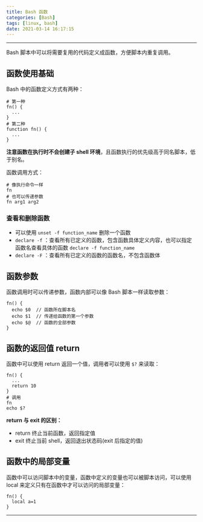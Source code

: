 ```yaml
---
title: Bash 函数
categories: [Bash]
tags: [linux, bash]
date: 2021-03-14 16:17:15
---
```


---

Bash 脚本中可以将需要复用的代码定义成函数，方便脚本内重复调用。

<!-- more -->

## 函数使用基础

Bash 中的函数定义方式有两种：

```shell
# 第一种
fn() {
  ...
}
# 第二种
function fn() {
  ...
}
```

**注意函数在执行时不会创建子 shell 环境**，且函数执行的优先级高于同名脚本，低于别名。

函数调用方式：

```shell
# 像执行命令一样
fn
# 也可以传递参数
fn arg1 arg2
```



### 查看和删除函数

- 可以使用 `unset -f function_name` 删除一个函数
- `declare -f` ：查看所有已定义的函数，包含函数具体定义内容，也可以指定函数名查看具体的函数 `declare -f function_name`
- `declare -F` ：查看所有已定义的函数的函数名，不包含函数体

## 函数参数

函数调用时可以传递参数，函数内部可以像 Bash 脚本一样读取参数：

```shell
fn() {
  echo $0  // 函数所在脚本名
  echo $1  // 传递给函数的第一个参数
  echo $@  // 函数的全部参数
}
```

## 函数的返回值 return

函数中可以使用 return 返回一个值，调用者可以使用 `$?` 来读取：

```shell
fn() {
  ...
  return 10
}
# 调用
fn
echo $?
```

**return 与 exit 的区别：**

- return 终止当前函数，返回指定值
- exit 终止当前 shell，返回退出状态码(exit 后指定的值)

## 函数中的局部变量

函数中可以访问脚本中的变量，函数中定义的变量也可以被脚本访问，可以使用 local 来定义只有在函数中才可以访问的局部变量：

```shell
fn() {
  local a=1
}
```

---

